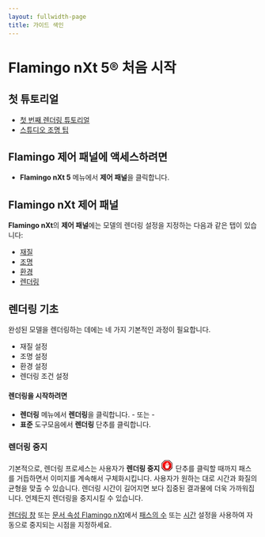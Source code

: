 ```yaml
---
layout: fullwidth-page
title: 가이드 색인
---
```


<!-- TODO: Links to update: "First Rendering Tutorial" and everything below "Rendering Basics" -->

# Flamingo nXt 5® 처음 시작

## 첫 튜토리얼
* [첫 번째 렌더링 튜토리얼]({{site.baseurl}}/{{page.language}}/flamingo/5/guides/getting-started-tutorial.html)
* [스튜디오 조명 팁]({{site.baseurl}}/{{page.language}}/flamingo/5/guides/studio-lighting-basics.html)

## Flamingo 제어 패널에 액세스하려면
  * **Flamingo nXt 5** 메뉴에서 **제어 패널**을 클릭합니다.

## Flamingo nXt 제어 패널
**Flamingo nXt**의  **제어 패널**에는 모델의 렌더링 설정을 지정하는 다음과 같은 탭이 있습니다:

 *  [재질]({{site.baseurl}}/{{page.language}}/flamingo/5/help/libraries.html#material)
 *  [조명]({{site.baseurl}}/{{page.language}}/flamingo/5/help/lighting-tab.html)
 *  [환경]({{site.baseurl}}/{{page.language}}/flamingo/5/help/environment-tab.html)
 *  [렌더링]({{site.baseurl}}/{{page.language}}/flamingo/5/help/render-tab.html)

## 렌더링 기초

완성된 모델을 렌더링하는 데에는 네 가지 기본적인 과정이 필요합니다.

 *  재질 설정
 *  조명 설정
 *  환경 설정
 *  렌더링 조건 설정

#### 렌더링을 시작하려면

 * **렌더링** 메뉴에서 **렌더링**을 클릭합니다.
           - 또는 -
 * **표준** 도구모음에서 **렌더링** 단추를 클릭합니다.

### 렌더링 중지


기본적으로, 렌더링 프로세스는 사용자가 **렌더링 중지** ![images/stop.png](images/stop.png) 단추를 클릭할 때까지 패스를 거듭하면서 이미지를 계속해서 구체화시킵니다. 사용자가 원하는 대로 시간과 화질의 균형을 맞출 수 있습니다. 렌더링 시간이 길어지면 보다 집중된 결과물에 더욱 가까워집니다. 언제든지 렌더링을 중지시킬 수 있습니다.


[렌더링 창](..\render\render-window.html) 또는 [문서 속성 Flamingo nXt](..\render\documentproperties-flamingo.html)에서 [패스의 수](..\render\render-window.html#number-of-passes) 또는 [시간](..\render\render-window.html#time) 설정을 사용하여 자동으로 중지되는 시점을 지정하세요.

 
